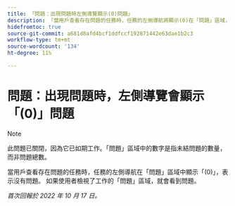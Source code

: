 ```yaml
---
title: 「問題：出現問題時左側導覽顯示(0)問題」
description: 「當用戶查看存在問題的任務時，任務的左側導航將顯示(0)在「問題」區域，表示沒有問題。 如果使用者檢視了工作的「問題」區域，就會看到問題。」
hidefromtoc: true
source-git-commit: a681d8afd4bcf1ddfccf192871442e63dae1b2c3
workflow-type: tm+mt
source-wordcount: '134'
ht-degree: 11%

---
```



# 問題：出現問題時，左側導覽會顯示「(0)」問題

>[!NOTE]
>
>此問題已關閉，因為它已如期工作。「問題」區域中的數字是指未結問題的數量，而非問題總數。

當用戶查看存在問題的任務時，任務的左側導航在「問題」區域中顯示「(0)」，表示沒有問題。 如果使用者檢視了工作的「問題」區域，就會看到問題。

_首次回報於 2022 年 10 月 17 日。_

